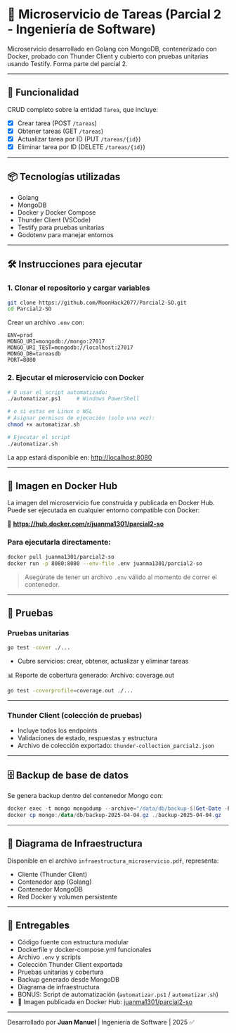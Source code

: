 # 🧪 Microservicio de Tareas (Parcial 2 - Ingeniería de Software)

Microservicio desarrollado en Golang con MongoDB, contenerizado con Docker, probado con Thunder Client y cubierto con pruebas unitarias usando Testify. Forma parte del parcial 2.

---

## 🚀 Funcionalidad

CRUD completo sobre la entidad `Tarea`, que incluye:

- [x] Crear tarea (POST `/tareas`)
- [x] Obtener tareas (GET `/tareas`)
- [x] Actualizar tarea por ID (PUT `/tareas/{id}`)
- [x] Eliminar tarea por ID (DELETE `/tareas/{id}`)

---

## 📦 Tecnologías utilizadas

- Golang
- MongoDB
- Docker y Docker Compose
- Thunder Client (VSCode)
- Testify para pruebas unitarias
- Godotenv para manejar entornos

---

## 🛠️ Instrucciones para ejecutar

### 1. Clonar el repositorio y cargar variables

```bash
git clone https://github.com/MoonHack2077/Parcial2-SO.git
cd Parcial2-SO
```

Crear un archivo `.env` con:

```env
ENV=prod
MONGO_URI=mongodb://mongo:27017
MONGO_URI_TEST=mongodb://localhost:27017
MONGO_DB=tareasdb
PORT=8080
```

### 2. Ejecutar el microservicio con Docker

```bash
# O usar el script automatizado:
./automatizar.ps1     # Windows PowerShell

# o si estas en Linux o WSL
# Asignar permisos de ejecución (solo una vez):
chmod +x automatizar.sh

# Ejecutar el script
./automatizar.sh
```

La app estará disponible en: [http://localhost:8080](http://localhost:8080)

---

## 🐳 Imagen en Docker Hub

La imagen del microservicio fue construida y publicada en Docker Hub. Puede ser ejecutada en cualquier entorno compatible con Docker:

🔗 **https://hub.docker.com/r/juanma1301/parcial2-so**

### Para ejecutarla directamente:

```bash
docker pull juanma1301/parcial2-so
docker run -p 8080:8080 --env-file .env juanma1301/parcial2-so
```

> Asegúrate de tener un archivo `.env` válido al momento de correr el contenedor.

---

## 🧪 Pruebas

### Pruebas unitarias

```bash
go test -cover ./...
```

- Cubre servicios: crear, obtener, actualizar y eliminar tareas

📊 Reporte de cobertura generado:
Archivo: coverage.out  
```bash
go test -coverprofile=coverage.out ./...
```

---

### Thunder Client (colección de pruebas)

- Incluye todos los endpoints
- Validaciones de estado, respuestas y estructura
- Archivo de colección exportado: `thunder-collection_parcial2.json`

---

## 🗄️ Backup de base de datos

Se genera backup dentro del contenedor Mongo con:

```powershell
docker exec -t mongo mongodump --archive="/data/db/backup-$(Get-Date -Format yyyy-MM-dd).gz" --gzip --db=tareasdb
docker cp mongo:/data/db/backup-2025-04-04.gz ./backup-2025-04-04.gz
```

---

## 📐 Diagrama de Infraestructura

Disponible en el archivo `infraestructura_microservicio.pdf`, representa:

- Cliente (Thunder Client)
- Contenedor app (Golang)
- Contenedor MongoDB
- Red Docker y volumen persistente

---

## 🎯 Entregables

- Código fuente con estructura modular
- Dockerfile y docker-compose.yml funcionales
- Archivo `.env` y scripts
- Colección Thunder Client exportada
- Pruebas unitarias y cobertura
- Backup generado desde MongoDB
- Diagrama de infraestructura
- BONUS: Script de automatización (`automatizar.ps1` / `automatizar.sh`)
- 🐳 Imagen publicada en Docker Hub: [juanma1301/parcial2-so](https://hub.docker.com/r/juanma1301/parcial2-so)

---

Desarrollado por **Juan Manuel** | Ingeniería de Software | 2025 ✅

